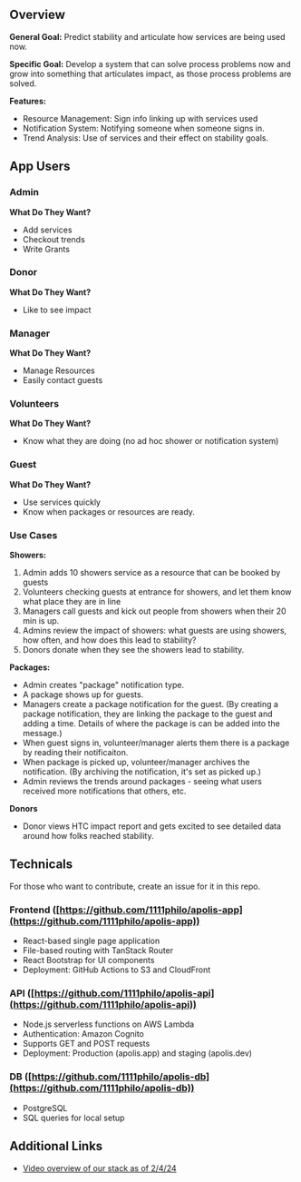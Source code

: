## Overview

**General Goal:** Predict stability and articulate how services are being used now.

**Specific Goal:** Develop a system that can solve process problems now and grow into something that articulates impact, as those process problems are solved.

**Features:**
- Resource Management: Sign info linking up with services used 
- Notification System: Notifying someone when someone signs in.
- Trend Analysis: Use of services and their effect on stability goals.

## App Users
### Admin
**What Do They Want?**
- Add services
- Checkout trends
- Write Grants

### Donor
**What Do They Want?**
- Like to see impact

### Manager
**What Do They Want?**
- Manage Resources
- Easily contact guests

### Volunteers
**What Do They Want?**
- Know what they are doing (no ad hoc shower or notification system)

### Guest
**What Do They Want?**
- Use services quickly
- Know when packages or resources are ready.

### Use Cases
**Showers:**
1. Admin adds 10 showers service as a resource that can be booked by guests
2. Volunteers checking guests at entrance for showers, and let them know what place they are in line
3. Managers call guests and kick out people from showers when their 20 min is up.
4. Admins review the impact of showers: what guests are using showers, how often, and how does this lead to stability?
5. Donors donate when they see the showers lead to stability.

**Packages:**
- Admin creates "package" notification type.
- A package shows up for guests.
- Managers create a package notification for the guest. (By creating a package notification, they are linking the package to the guest and adding a time. Details of where the package is can be added into the message.)
- When guest signs in, volunteer/manager alerts them there is a package by reading their notificaiton.
- When package is picked up, volunteer/manager archives the notification. (By archiving the notification, it's set as picked up.)
- Admin reviews the trends around packages - seeing what users received more notifications that others, etc.

**Donors**
- Donor views HTC impact report and gets excited to see detailed data around how folks reached stability.

## Technicals
For those who want to contribute, create an issue for it in this repo.
### Frontend ([https://github.com/1111philo/apolis-app](https://github.com/1111philo/apolis-app))
- React-based single page application
- File-based routing with TanStack Router
- React Bootstrap for UI components
- Deployment: GitHub Actions to S3 and CloudFront

### API ([https://github.com/1111philo/apolis-api](https://github.com/1111philo/apolis-api))
- Node.js serverless functions on AWS Lambda
- Authentication: Amazon Cognito
- Supports GET and POST requests
- Deployment: Production (apolis.app) and staging (apolis.dev)

### DB ([https://github.com/1111philo/apolis-db](https://github.com/1111philo/apolis-db))
- PostgreSQL
- SQL queries for local setup

## Additional Links
- [Video overview of our stack as of 2/4/24](https://us06web.zoom.us/rec/share/L3O6v3vV6wljV0SJz87CeLvevRfK3V4z4Y5GlkSzXD4QPnjrApQiDk4xtUni1krd.2k59v7DioKcRWm9H)

